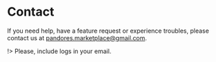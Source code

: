 # Contact

If you need help, have a feature request or experience troubles, please contact us at [pandores.marketplace@gmail.com](mailto:pandores.marketplace@gmail.com).

!> Please, include logs in your email.